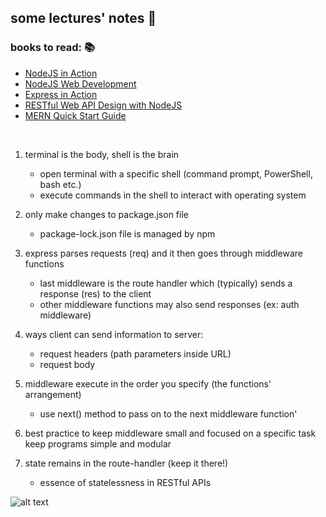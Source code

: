 ## some lectures' notes 🍎

### books to read: 📚

- [NodeJS in Action](https://mcgill.on.worldcat.org/oclc/1005351411)
- [NodeJS Web Development](https://mcgill.on.worldcat.org/oclc/1202553125)
- [Express in Action](https://mcgill.on.worldcat.org/oclc/949043657)
- [RESTful Web API Design with NodeJS](https://mcgill.on.worldcat.org/oclc/1035516599)
- [MERN Quick Start Guide](https://mcgill.on.worldcat.org/oclc/1039697627)

<br>

1. terminal is the body, shell is the brain

   - open terminal with a specific shell (command prompt, PowerShell, bash etc.)
   - execute commands in the shell to interact with operating system

2. only make changes to package.json file

   - package-lock.json file is managed by npm

3. express parses requests (req) and it then goes through middleware functions
   - last middleware is the route handler which (typically) sends a response (res) to the client
   - other middleware functions may also send responses (ex: auth middleware)
4. ways client can send information to server:
   - request headers (path parameters inside URL)
   - request body
5. middleware execute in the order you specify (the functions' arrangement)
   - use next() method to pass on to the next middleware function'
6. best practice to keep middleware small and focused on a specific task
   keep programs simple and modular
7. state remains in the route-handler (keep it there!)

   - essence of statelessness in RESTful APIs

![alt text](https://2.bp.blogspot.com/-uKO-mWB5Lqk/UoA2kiedTmI/AAAAAAAABQM/I5WJDsdJskk/s1600/Cloud%2BModels.JPG)
